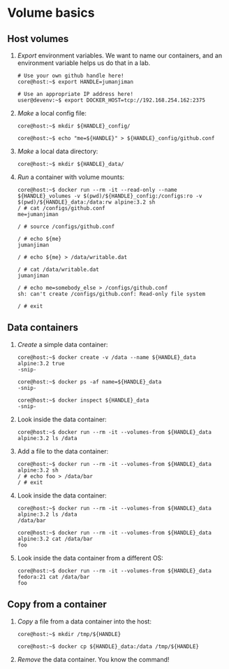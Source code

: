 Volume basics
=============


Host volumes
------------

1. *Export* environment variables. We want to name our containers,
   and an environment variable helps us do that in a lab.

    ```
    # Use your own github handle here!
    core@host:~$ export HANDLE=jumanjiman

    # Use an appropriate IP address here!
    user@devenv:~$ export DOCKER_HOST=tcp://192.168.254.162:2375
    ```

1. *Make* a local config file:

    ```
    core@host:~$ mkdir ${HANDLE}_config/

    core@host:~$ echo "me=${HANDLE}" > ${HANDLE}_config/github.conf
    ```

1. *Make* a local data directory:

    ```
    core@host:~$ mkdir ${HANDLE}_data/

    ```

1. *Run* a container with volume mounts:

    ```
    core@host:~$ docker run --rm -it --read-only --name ${HANDLE}_volumes -v $(pwd)/${HANDLE}_config:/configs:ro -v $(pwd)/${HANDLE}_data:/data:rw alpine:3.2 sh
    / # cat /configs/github.conf 
    me=jumanjiman

    / # source /configs/github.conf 

    / # echo ${me}
    jumanjiman

    / # echo ${me} > /data/writable.dat

    / # cat /data/writable.dat 
    jumanjiman

    / # echo me=somebody_else > /configs/github.conf 
    sh: can't create /configs/github.conf: Read-only file system

    / # exit
    ```


Data containers
---------------

1. *Create* a simple data container:

    ```
    core@host:~$ docker create -v /data --name ${HANDLE}_data alpine:3.2 true
    -snip-

    core@host:~$ docker ps -af name=${HANDLE}_data
    -snip-

    core@host:~$ docker inspect ${HANDLE}_data
    -snip-
    ```

1. Look inside the data container:

    ```
    core@host:~$ docker run --rm -it --volumes-from ${HANDLE}_data alpine:3.2 ls /data
    ```

1. Add a file to the data container:

    ```
    core@host:~$ docker run --rm -it --volumes-from ${HANDLE}_data alpine:3.2 sh
    / # echo foo > /data/bar
    / # exit
    ```

1. Look inside the data container:

    ```
    core@host:~$ docker run --rm -it --volumes-from ${HANDLE}_data alpine:3.2 ls /data
    /data/bar

    core@host:~$ docker run --rm -it --volumes-from ${HANDLE}_data alpine:3.2 cat /data/bar
    foo
    ```

1. Look inside the data container from a different OS:

    ```
    core@host:~$ docker run --rm -it --volumes-from ${HANDLE}_data fedora:21 cat /data/bar
    foo
    ```


Copy from a container
---------------------

1. *Copy* a file from a data container into the host:

    ```
    core@host:~$ mkdir /tmp/${HANDLE}

    core@host:~$ docker cp ${HANDLE}_data:/data /tmp/${HANDLE}
    ```

1. *Remove* the data container. You know the command!
